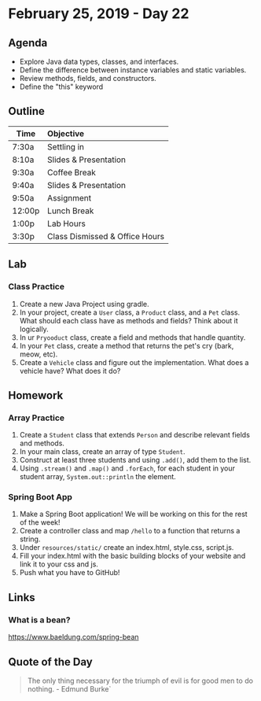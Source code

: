 # February 25, 2019 - Day 22


## Agenda
- Explore Java data types, classes, and interfaces. 
- Define the difference between instance variables and static variables. 
- Review methods, fields, and constructors. 
- Define the "this" keyword


## Outline

| Time   | Objective                        |
| -------|:---------------------------------|
| 7:30a  | Settling in                      |
| 8:10a  | Slides & Presentation            |
| 9:30a  | Coffee Break                     |
| 9:40a  | Slides & Presentation            |
| 9:50a  | Assignment                       |
| 12:00p | Lunch Break                      |
| 1:00p  | Lab Hours                        |
| 3:30p  | Class Dismissed & Office Hours   |


## Lab


### Class Practice

1. Create a new Java Project using gradle.
2. In your project, create a `User` class, a `Product` class, and a `Pet` class. What should each class have as methods and fields? Think about it logically. 
3. In ur `Pryooduct` class, create a field and methods that handle quantity. 
4. In your `Pet` class, create a method that returns the pet's cry (bark, meow, etc).
5. Create a `Vehicle` class and figure out the implementation. What does a vehicle have? What does it do? 


## Homework

### Array Practice 

1. Create a `Student` class that extends `Person` and describe relevant fields and methods. 
2. In your main class, create an array of type `Student`.
3. Construct at least three students and using `.add()`, add them to the list. 
4. Using `.stream()` and `.map()` and `.forEach`, for each student in your student array, `System.out::println` the element. 

### Spring Boot App 

1. Make a Spring Boot application! We will be working on this for the rest of the week!
2. Create a controller class and map `/hello` to a function that returns a string.
3. Under `resources/static/` create an index.html, style.css, script.js.
4. Fill your index.html with the basic building blocks of your website and link it to your css and js. 
5. Push what you have to GitHub!

## Links

### What is a bean?

https://www.baeldung.com/spring-bean

## Quote of the Day 
>The only thing necessary for the triumph of evil is for good men to do nothing. - Edmund Burke`